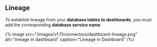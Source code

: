 ## Lineage

To establish lineage from your **database tables to dashboards**, you must add the corresponding **database service name**.

{% image
  src="/images/v1.11/connectors/dashboard-lineage.png"
  alt="lineage in dashboard"
  caption="Lineage in Dashboard" /%}
